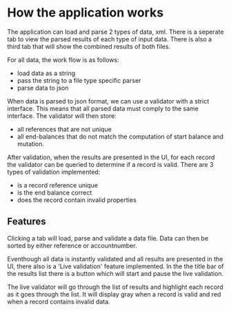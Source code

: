 # How the application works

The application can load and parse 2 types of data, xml.
There is a seperate tab to view the parsed results of each type of input data.
There is also a third tab that will show the combined results of both files.

For all data, the work flow is as follows:
* load data as a string
* pass the string to a file type specific parser
* parse data to json

When data is parsed to json format, we can use a validator with a strict interface.
This means that all parsed data must comply to the same interface.
The validator will then store:
* all references that are not unique
* all end-balances that do not match the computation of start balance and mutation.

After validation, when the results are presented in the UI, for each record the
validator can be queried to determine if a record is valid. There are 3 types of
validation implemented:
* is a record reference unique
* is the end balance correct
* does the record contain invalid properties

## Features

Clicking a tab will load, parse and validate a data file. Data can then be sorted
by either reference or accountnumber.

Eventhough all data is instantly validated and all results are presented in the UI,
there also is a 'Live validation' feature implemented. In the the title bar of
the results list there is a button which will start and pause the live validation.

The live validator will go through the list of results and highlight each record as
it goes through the list. It will display gray when a record is valid and red when a
record contains invalid data.
